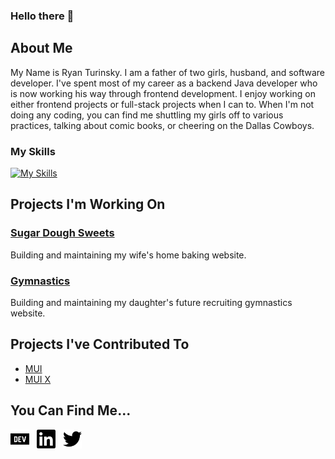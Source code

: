 ### Hello there 👋

## About Me
My Name is Ryan Turinsky. I am a father of two girls, husband, and software developer. I've spent most of my career as a backend Java developer who is now working his way through frontend development. I enjoy working on either frontend projects or full-stack projects when I can to. When I'm not doing any coding, you can find me shuttling my girls off to various practices, talking about comic books, or cheering on the Dallas Cowboys.

### My Skills
[![My Skills](https://skillicons.dev/icons?i=java,spring,supabase,aws,html,css,materialui,tailwind,nextjs,react)](https://skillicons.dev)

## Projects I'm Working On
### [Sugar Dough Sweets](https://www.sugardoughsweetsllc.com/order)
Building and maintaining my wife's home baking website.

### [Gymnastics](https://www.emmaturinsky.com/)
Building and maintaining my daughter's future recruiting gymnastics website.

## Projects I've Contributed To
- [MUI](https://github.com/mui/material-ui)
- [MUI X](https://github.com/mui/mui-x)

## You Can Find Me...
<p>
<a href="https://dev.to/stylestrip"><img height="30" src="https://raw.githubusercontent.com/StylesTrip/StylesTrip/main/icons/devdotto.svg"></a>&nbsp;&nbsp;
<a href="https://www.linkedin.com/in/ryan-turinsky-29b62063/"><img height="30" src="https://raw.githubusercontent.com/StylesTrip/StylesTrip/main/icons/linkedin.svg"></a>&nbsp;&nbsp;
<a href="https://twitter.com/StylesTrip"><img height="30" src="https://raw.githubusercontent.com/StylesTrip/StylesTrip/main/icons/twitter.svg"></a>&nbsp;&nbsp;
</p>

<!--
**StylesTrip/StylesTrip** is a ✨ _special_ ✨ repository because its `README.md` (this file) appears on your GitHub profile.

Here are some ideas to get you started:

- 🔭 I’m currently working on ...
- 🌱 I’m currently learning ...
- 👯 I’m looking to collaborate on ...
- 🤔 I’m looking for help with ...
- 💬 Ask me about ...
- 📫 How to reach me: ...
- 😄 Pronouns: ...
- ⚡ Fun fact: ...
-->
